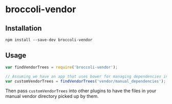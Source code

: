 # broccoli-vendor

## Installation

```
npm install --save-dev broccoli-vendor
```

## Usage

```js
var findVendorTrees = require('broccoli-vendor');

// Assuming we have an app that uses bower for managing dependencies in `vendor` and we also have  non-bower dependencies that we would also like to store inside of the `vendor` directory
var customVendorTrees = findVendorTrees('vendor/manual_dependencies');
```

Then pass `customVendorTrees` into other plugins to have the files in your manual vendor
directory picked up by them.
